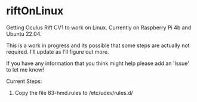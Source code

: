 # riftOnLinux
Getting Oculus Rift CV1 to work on Linux. Currently on Raspberry Pi 4b and Ubuntu 22.04.

This is a work in progress and its possible that some steps are actually not required.
I'll update as I'll figure out more.

If you have any information that you think might help please add an 'Issue' to let me know!


Current Steps:

1.  Copy the file 83-hmd.rules to
/etc/udev/rules.d/

